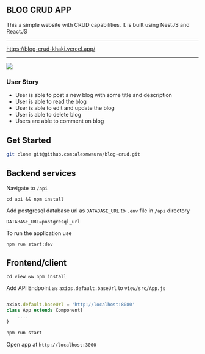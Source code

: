 ## BLOG CRUD APP
This a simple website with CRUD capabilities. It is built using NestJS and ReactJS

---

https://blog-crud-khaki.vercel.app/

---

![](https://i.imgur.com/T0xjY3D.png)


### User Story

- User is able to post a new blog with some title and description
- User is able to read the blog
- User is able to edit and update the blog
- User is able to delete blog
- Users are able to comment on blog

## Get Started

```bash
git clone git@github.com:alexmwaura/blog-crud.git
```

## Backend services

Navigate to `/api`
```
cd api && npm install
```
Add postgresql database url as `DATABASE_URL` to `.env` file in `/api` directory
```
DATABASE_URL=postgresql_url
```
To run the application use
```
npm run start:dev
```

## Frontend/client
```
cd view && npm install
```
Add API Endpoint as `axios.default.baseUrl` to `view/src/App.js`

```javascript

axios.default.baseUrl = 'http://localhost:8080'
class App extends Component{
    ....
}
```

```bash
npm run start
```
Open app at `http://localhost:3000`


